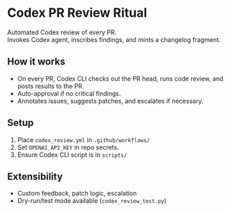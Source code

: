 # Codex PR Review Ritual

Automated Codex review of every PR.  
Invokes Codex agent, inscribes findings, and mints a changelog fragment.

## How it works

- On every PR, Codex CLI checks out the PR head, runs code review, and posts results to the PR.
- Auto-approval if no critical findings.
- Annotates issues, suggests patches, and escalates if necessary.

## Setup

1. Place `codex_review.yml` in `.github/workflows/`
2. Set `OPENAI_API_KEY` in repo secrets.
3. Ensure Codex CLI script is in `scripts/`

## Extensibility

- Custom feedback, patch logic, escalation
- Dry-run/test mode available (`codex_review_test.py`)
